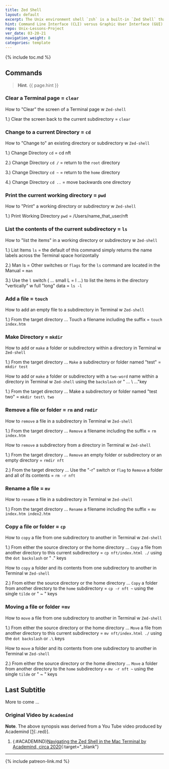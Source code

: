 ```yaml
---
title: Zed Shell
layout: default
excerpt: The Unix environment shell `zsh` is a built-in `Zed Shell` that assists the end-user with navigating the Terminal window in MacOs ...
hint: Command Line Interface (CLI) versus Graphic User Interface (GUI) for the Root Directory/User Directory/Home Directory ...
repo: Unix-Lessons-Project 
ver_date: 03-20-21
navigation_weight: 8
categories: template
---
```

{% include toc.md %}

## Commands

> **Hint**. {{ page.hint }}

### Clear a Terminal page = `clear`

How to "Clear" the screen of a Terminal page w `Zed-shell`

1.) Clear the screen back to the current subdirectory = `clear`

### Change to a current Directory = `cd`

How to "Change to" an existing directory or subdirectory w `Zed-shell`

1.) Change Directory `cd` = cd nft

2.) Change Directory `cd /` = return to the `root` directory

3.) Change Directory `cd ~` = return to the `home` directory

4.) Change Directory `cd ..` = move backwards one directory

### Print the current working directory = `pwd`

How to "Print" a working directory or subdirectory  w `Zed-shell`

1.) Print Working Directory `pwd` = /Users/name_that_user/nft

### List the contents of the current subdirectory = `ls`

How to "list the items" in a working directory or subdirectory  w `Zed-shell`

1.) List Items `ls` = the default of this command simply returns the name labels across the Terminal space horizontally

2.) Man ls = Other switches or `flags` for the `ls` command are located in the Manual = `man`

3.) Use the `l` switch ( ... small L = l ...) to list the items in the directory "vertically" w full "long" data = `ls -l`

### Add a file = `touch`

How to add an empty file to a subdirectory in Terminal w `Zed-shell`

1.)  From the target directory ... Touch a filename including the suffix = `touch index.htm`

### Make Directory = `mkdir`

How to add or `make` a folder or subdirectory within a directory in Terminal w `Zed-shell`

1.) From the target directory ... `Make` a subdirectory or folder named "test" = `mkdir test`

How to add or `make` a folder or subdirectory with a `two-word` name  within a directory in Terminal w `Zed-shell` using the `backslash` or " ... \ ..."key

1.) From the target directory ... Make a subdirectory or folder named "test two" = `mkdir test\ two`

### Remove a file or folder = `rm` and `rmdir`

How to `remove` a file in a subdirectory in Terminal w `Zed-shell`

1.)  From the target directory ... `Remove` a filename including the suffix = `rm index.htm`

How to `remove` a subdirectory from a directory in Terminal w `Zed-shell`

1.)  From the target directory ... `Remove` an empty folder or subdirectory or an empty directory = `rmdir nft`

2.)  From the target directory ... Use the "-r" switch or `flag` to `Remove` a folder and all of its contents = `rm -r nft`

### Rename a file = `mv`

How to `rename` a file in a subdirectory in Terminal w `Zed-shell`

1.)  From the target directory ... `Rename` a filename including the suffix = `mv index.htm index2.htm`

### Copy a file or folder = `cp`

How to `copy` a file from one subdirectory to another in Terminal w `Zed-shell`

1.)  From either the source directory or the home directory ... `Copy` a file from another directory to this current subdirectory = `cp nft/index.html ./` using the `dot backslash` or " .\" keys

How to `copy` a folder and its contents from one subdirectory to another in Terminal w `Zed-shell`

2.)  From either the source directory or the home directory ... `Copy` a folder from another directory to the `home` subdirectory = `cp -r nft ~` using the single `tilde` or " ~ " keys

### Moving a file or folder =`mv`

How to `move` a file from one subdirectory to another in Terminal w `Zed-shell`

1.)  From either the source directory or the home directory ... `Move` a file from another directory to this current subdirectory = `mv nft/index.html ./` using the `dot backslash` or ` .\ ` keys

How to `move` a folder and its contents from one subdirectory to another in Terminal w `Zed-shell`

2.)  From either the source directory or the home directory ... `Move` a folder from another directory to the `home` subdirectory = `mv -r nft ~` using the single `tilde` or " ~ " keys

## Last Subtitle

More to come ...

### Original Video by `Academind`

**Note**. The above synopsis was derived from a You Tube video produced by Academind [[1](#ACADEMIND){:.red}].

1. {:#ACADEMIND}[Navigating the Zed Shell in the Mac Terminal by Academind, circa 2020](https://youtu.be/ogWoUU2DXBU){:target="_blank"}

***

{% include patreon-link.md %}
